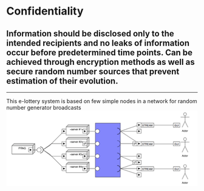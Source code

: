 # Confidentiality 
## Information should be disclosed only to the intended recipients and no leaks of information occur before predetermined time points. Can be achieved through encryption methods as well as secure random number sources that prevent estimation of their evolution.
----
This e-lottery system is based on few simple nodes in a network for random number generator broadcasts
![Simple scheme of the system](https://raw.githubusercontent.com/CandOpSec/IncidentResponsePlan/master/docs/e-lottery-requirements/confidentiality/assets/simple_scheme.png)
